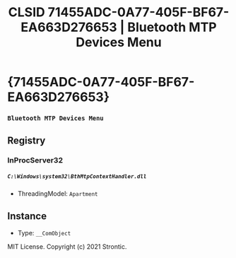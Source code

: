 ﻿---
title: "CLSID 71455ADC-0A77-405F-BF67-EA663D276653 | Bluetooth MTP Devices Menu"
excerpt: What is COM-Object CLSID 71455ADC-0A77-405F-BF67-EA663D276653?
---

# {71455ADC-0A77-405F-BF67-EA663D276653}

### `Bluetooth MTP Devices Menu`

## Registry


### InProcServer32

##### `C:\Windows\system32\BthMtpContextHandler.dll`
* ThreadingModel: `Apartment`

## Instance

* Type: `__ComObject`

MIT License. Copyright (c) 2021 Strontic.


